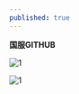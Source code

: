 ```yaml
---
published: true
---
```


**国服GITHUB**

![1](https://images.gitee.com/uploads/images/2018/0718/191531_d6d01113_2059075.png)

![1](https://images.gitee.com/uploads/images/2018/0718/191533_99dfcd36_2059075.png)
